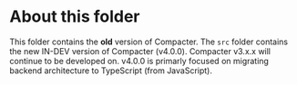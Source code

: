 # About this folder

This folder contains the **old** version of Compacter.
The `src` folder contains the new IN-DEV version of Compacter (v4.0.0).
Compacter v3.x.x will continue to be developed on.
v4.0.0 is primarly focused on migrating backend architecture to TypeScript (from JavaScript).
